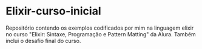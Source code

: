 # Elixir-curso-inicial
Repositório contendo os exemplos codificados por mim na linguagem elixir no curso "Elixir: Sintaxe, Programação e Pattern Matting" da Alura. Também inclui o desafio final do curso.
